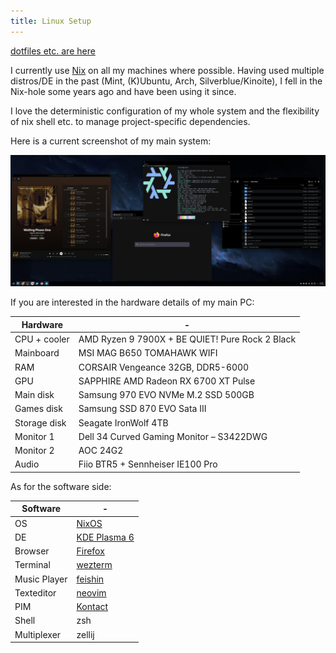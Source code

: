 ```yaml
---
title: Linux Setup
---
```


[dotfiles etc. are here](https://github.com/clemak27/linux_setup)

I currently use [Nix](https://nixos.org/) on all my machines where possible.
Having used multiple distros/DE in the past (Mint, (K)Ubuntu, Arch,
Silverblue/Kinoite), I fell in the Nix-hole some years ago and have been using
it since.

I love the deterministic configuration of my whole system and the flexibility of
nix shell etc. to manage project-specific dependencies.

Here is a current screenshot of my main system:

![screenshot](screen.png "Screenshot of my system, showing firefox, feishin, wezterm and dolphin")

If you are interested in the hardware details of my main PC:

| Hardware     | -                                               |
| ------------ | ----------------------------------------------- |
| CPU + cooler | AMD Ryzen 9 7900X + BE QUIET! Pure Rock 2 Black |
| Mainboard    | MSI MAG B650 TOMAHAWK WIFI                      |
| RAM          | CORSAIR Vengeance 32GB, DDR5-6000               |
| GPU          | SAPPHIRE AMD Radeon RX 6700 XT Pulse            |
| Main disk    | Samsung 970 EVO NVMe M.2 SSD 500GB              |
| Games disk   | Samsung SSD 870 EVO Sata III                    |
| Storage disk | Seagate IronWolf 4TB                            |
| Monitor 1    | Dell 34 Curved Gaming Monitor – S3422DWG        |
| Monitor 2    | AOC 24G2                                        |
| Audio        | Fiio BTR5 + Sennheiser IE100 Pro                |

As for the software side:

| Software     | -                                                 |
| ------------ | ------------------------------------------------- |
| OS           | [NixOS](https://nixos.org/)                       |
| DE           | [KDE Plasma 6](https://kde.org/)                  |
| Browser      | [Firefox](https://www.mozilla.org/en-US/firefox/) |
| Terminal     | [wezterm](https://wezfurlong.org/wezterm/)        |
| Music Player | [feishin](https://github.com/jeffvli/feishin)     |
| Texteditor   | [neovim](https://neovim.io/)                      |
| PIM          | [Kontact](https://userbase.kde.org/Kontact)       |
| Shell        | zsh                                               |
| Multiplexer  | zellij                                            |
